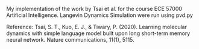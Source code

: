 My implementation of the work by Tsai et al. for the course ECE 57000 Artificial Intelligence. 
Langevin Dynamics Simulation were run using pvd.py

Reference: 
Tsai, S. T., Kuo, E. J., & Tiwary, P. (2020). Learning molecular dynamics with simple language model built upon long short-term memory neural network. Nature communications, 11(1), 5115.
